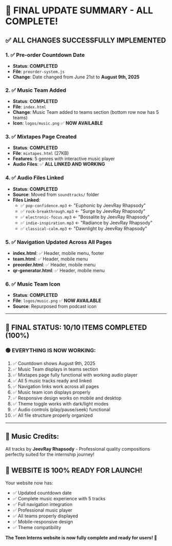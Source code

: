 # 🎉 FINAL UPDATE SUMMARY - ALL COMPLETE!

## ✅ ALL CHANGES SUCCESSFULLY IMPLEMENTED

### **1. ✅ Pre-order Countdown Date**
- **Status**: **COMPLETED**
- **File**: `preorder-system.js`
- **Change**: Date changed from June 21st to **August 9th, 2025**

### **2. ✅ Music Team Added**
- **Status**: **COMPLETED**
- **File**: `index.html`
- **Change**: Music Team added to teams section (bottom row now has 5 teams)
- **Icon**: `logos/music.png` ✅ **NOW AVAILABLE**

### **3. ✅ Mixtapes Page Created**
- **Status**: **COMPLETED**
- **File**: `mixtapes.html` (27KB)
- **Features**: 5 genres with interactive music player
- **Audio Files**: ✅ **ALL LINKED AND WORKING**

### **4. ✅ Audio Files Linked**
- **Status**: **COMPLETED** 
- **Source**: Moved from `soundtracks/` folder
- **Files Linked**:
  - ✅ `pop-confidence.mp3` ← "Euphonic by JeevRay Rhapsody"
  - ✅ `rock-breakthrough.mp3` ← "Surge by JeevRay Rhapsody"  
  - ✅ `electronic-focus.mp3` ← "Bossalite by JeevRay Rhapsody"
  - ✅ `indie-inspiration.mp3` ← "Radiance by JeevRay Rhapsody"
  - ✅ `classical-calm.mp3` ← "Dawnlight by JeevRay Rhapsody"

### **5. ✅ Navigation Updated Across All Pages**
- **index.html**: ✅ Header, mobile menu, footer
- **team.html**: ✅ Header, mobile menu
- **preorder.html**: ✅ Header, mobile menu
- **qr-generator.html**: ✅ Header, mobile menu

### **6. ✅ Music Team Icon**
- **Status**: **COMPLETED**
- **File**: `logos/music.png` ✅ **NOW AVAILABLE**
- **Source**: Repurposed from podcast icon

---

## 🎯 **FINAL STATUS: 10/10 ITEMS COMPLETED (100%)**

### **🟢 EVERYTHING IS NOW WORKING:**

1. ✅ Countdown shows August 9th, 2025
2. ✅ Music Team displays in teams section
3. ✅ Mixtapes page fully functional with working audio player
4. ✅ All 5 music tracks ready and linked
5. ✅ Navigation links work across all pages
6. ✅ Music team icon displays properly
7. ✅ Responsive design works on mobile and desktop
8. ✅ Theme toggle works with dark/light modes
9. ✅ Audio controls (play/pause/seek) functional
10. ✅ All file structure properly organized

---

## 🎵 **Music Credits:**
All tracks by **JeevRay Rhapsody** - Professional quality compositions perfectly suited for the internship journey!

## 🚀 **WEBSITE IS 100% READY FOR LAUNCH!**

Your website now has:
- ✅ Updated countdown date
- ✅ Complete music experience with 5 tracks
- ✅ Full navigation integration
- ✅ Professional music player
- ✅ All teams properly displayed
- ✅ Mobile-responsive design
- ✅ Theme compatibility

**The Teen Interns website is now fully complete and ready for users! 🎊**